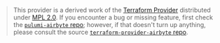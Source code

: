> This provider is a derived work of the [Terraform Provider](https://github.com/ryan-pip/terraform-provider-airbyte)
> distributed under [MPL 2.0](https://www.mozilla.org/en-US/MPL/2.0/). If you encounter a bug or missing feature,
> first check the [`pulumi-airbyte` repo](https://github.com/ryan-pip/pulumi-airbyte/issues); however, if that doesn't turn up anything,
> please consult the source [`terraform-provider-airbyte` repo](https://github.com/ryan-pip/terraform-provider-airbyte/issues).

